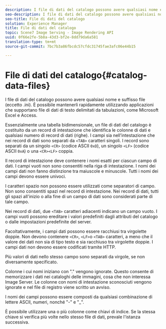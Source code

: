 ```yaml
---
description: I file di dati del catalogo possono avere qualsiasi nome e suffisso file (eccetto .ini). È possibile mantenerli rapidamente utilizzando applicazioni che supportano file di dati di testo delimitati da tabulazioni, come Microsoft Excel e Access.
seo-description: I file di dati del catalogo possono avere qualsiasi nome e suffisso file (eccetto .ini). È possibile mantenerli rapidamente utilizzando applicazioni che supportano file di dati di testo delimitati da tabulazioni, come Microsoft Excel e Access.
seo-title: File di dati del catalogo
solution: Experience Manager
title: File di dati del catalogo
topic: Scene7 Image Serving - Image Rendering API
uuid: 0f66e2fe-5b8a-43d3-bf2e-8dd79da6a581
translation-type: tm+mt
source-git-commit: 7bc7b3a86fbcdc57cfdc31745fae3afc06e44b15

---
```



# File di dati del catalogo{#catalog-data-files}

I file di dati del catalogo possono avere qualsiasi nome e suffisso file (eccetto .ini). È possibile mantenerli rapidamente utilizzando applicazioni che supportano file di dati di testo delimitati da tabulazioni, come Microsoft Excel e Access.

Essenzialmente una tabella bidimensionale, un file di dati del catalogo è costituito da un record di intestazione che identifica le colonne di dati e qualsiasi numero di record di dati (righe). I campi sia nell’intestazione che nei record di dati sono separati da `<TAB>` caratteri singoli. I record sono separati da un singolo `<CR>` (codice ASCII `0xD`), un singolo `<LF>` (codice ASCII `0xA`) o una `<CR><LF>` coppia.

Il record di intestazione deve contenere i nomi esatti per ciascun campo di dati. I campi vuoti non sono consentiti nella riga di intestazione. I nomi dei campi dati non fanno distinzione tra maiuscole e minuscole. Tutti i nomi dei campi devono essere univoci.

I caratteri spazio non possono essere utilizzati come separatori di campo. Non sono consentiti spazi nel record di intestazione. Nei record di dati, tutti gli spazi all&#39;inizio o alla fine di un campo di dati sono considerati parte di tale campo.

Nei record di dati, due `<TAB>` caratteri adiacenti indicano un campo vuoto. I campi vuoti possono ereditare i valori predefiniti dagli attributi del catalogo o dalle impostazioni predefinite del server.

Facoltativamente, i campi dati possono essere racchiusi tra virgolette doppie. Non devono contenere `<CR>`, `<LF>`o `<TAB>` caratteri, a meno che il valore dei dati non sia di tipo testo e sia racchiuso tra virgolette doppie. I campi dati non devono essere codificati tramite HTTP.

Più valori di dati nello stesso campo sono separati da virgole, se non diversamente specificato.

Colonne i cui nomi iniziano con &quot;.&quot; vengono ignorate. Questo consente di memorizzare i dati nei cataloghi delle immagini, cosa che non interessa Image Server. Le colonne con nomi di intestazione sconosciuti vengono ignorate e nel file di registro viene scritto un avviso.

I nomi dei campi possono essere composti da qualsiasi combinazione di lettere ASCII, numeri, nonché &quot;-&quot; e &quot;_&quot;.

È possibile utilizzare una o più colonne come chiavi di indice. Se la stessa chiave si verifica più volte nello stesso file di dati, prevale l&#39;istanza successiva.
